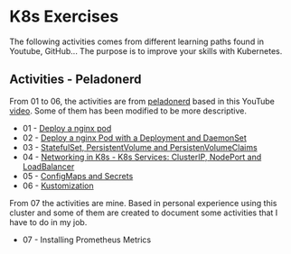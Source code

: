 # K8s Exercises

The following activities comes from different learning paths found in Youtube, GitHub... The purpose is to improve your skills with Kubernetes.

## Activities - Peladonerd

From 01 to 06, the activities are from [peladonerd](https://github.com/pablokbs/peladonerd/tree/master/kubernetes/35) based in this YouTube [video](https://www.youtube.com/watch?v=DCoBcpOA7W4). Some of them has been modified to be more descriptive.

* 01 - [Deploy a nginx pod](./01/README.md)
* 02 - [Deploy a nginx Pod with a Deployment and DaemonSet](./02/README.md)
* 03 - [StatefulSet, PersistentVolume and PersistenVolumeClaims](./03/README.md)
* 04 - [Networking in K8s - K8s Services: ClusterIP, NodePort and LoadBalancer](./04/README.md)
* 05 - [ConfigMaps and Secrets](./05/README.md)
* 06 - [Kustomization](./06/README.md)

From 07 the activities are mine. Based in personal experience using this cluster and some of them are created to document some activities that I have to do in my job.

* 07 - Installing Prometheus Metrics

